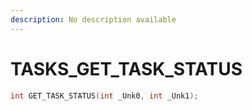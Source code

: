 ```yaml
---
description: No description available 
---
```


# TASKS\_GET_TASK_STATUS

```cpp
int GET_TASK_STATUS(int _Unk0, int _Unk1);
```